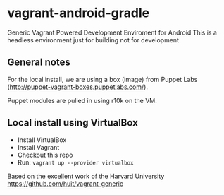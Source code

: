 vagrant-android-gradle
=====================

Generic Vagrant Powered Development Enviroment for Android
This is a headless environment just for building not for development

General notes
-------------
For the local install, we are using a box (image) from Puppet Labs (http://puppet-vagrant-boxes.puppetlabs.com/).

Puppet modules are pulled in using r10k on the VM.

Local install using VirtualBox
------------------------------
* Install VirtualBox
* Install Vagrant
* Checkout this repo
* Run: `vagrant up --provider virtualbox`

Based on the excellent work of the Harvard University
https://github.com/huit/vagrant-generic

